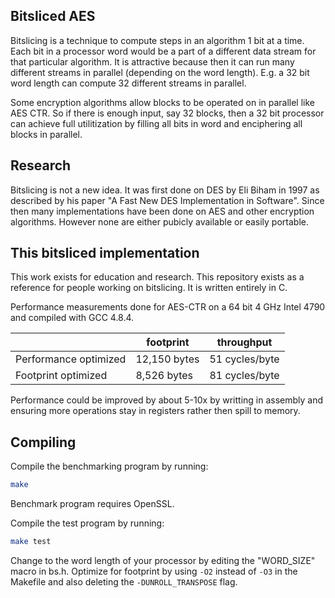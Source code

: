 Bitsliced AES
-------------

Bitslicing is a technique to compute steps in an algorithm 1 bit at a time.  Each bit in a processor word would be a part
of a different data stream for that particular algorithm.  It is attractive because then it can run many different streams 
in parallel (depending on the word length).  E.g. a 32 bit word length can compute 32 different streams in parallel.

Some encryption algorithms allow blocks to be operated on in parallel like AES CTR.  So if there is enough input, say 32 blocks,
then a 32 bit processor can achieve full utilitization by filling all bits in word and enciphering all blocks in parallel.


Research
--------


Bitslicing is not a new idea.  It was first done on DES by Eli Biham in 1997 as described by his paper "A Fast New DES Implementation in Software".
Since then many implementations have been done on AES and other encryption algorithms.  However none are either pubicly available or easily portable.


This bitsliced implementation
-----------------------------

This work exists for education and research.  This repository exists as a reference for people working on bitslicing.
It is written entirely in C.

Performance measurements done for AES-CTR on a 64 bit 4 GHz Intel 4790 and compiled with GCC 4.8.4.

|                      |footprint | throughput |
|----------------------|----------|------------|
|Performance optimized |  12,150 bytes  | 51 cycles/byte |
|Footprint optimized   | 8,526 bytes | 81 cycles/byte |

Performance could be improved by about 5-10x by writting in assembly and ensuring
more operations stay in registers rather then spill to memory.


Compiling
----------

Compile the benchmarking program by running:

```bash
make
```

Benchmark program requires OpenSSL.


Compile the test program by running:

```bash
make test
```

Change to the word length of your processor by editing the "WORD_SIZE" macro in bs.h.  Optimize for
footprint by using `-O2` instead of `-O3` in the Makefile and also deleting the `-DUNROLL_TRANSPOSE` 
flag.


